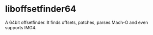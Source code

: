 # liboffsetfinder64
A 64bit offsetfinder. It finds offsets, patches, parses Mach-O and even supports IMG4.
